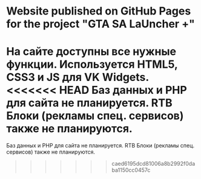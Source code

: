 # Website published on GitHub Pages for the project "GTA SA LaUncher +"
На сайте доступны все нужные функции. Используется HTML5, CSS3 и JS для VK Widgets.
<<<<<<< HEAD
Баз данных и PHP для сайта не планируется. RTB Блоки (рекламы спец. сервисов) также не планируются.
=======
Баз данных и PHP для сайта не планируется. RTB Блоки (рекламы спец. сервисов) также не планируются.
>>>>>>> caed6195dcd81006a8b2992f0daba1150cc0457c
